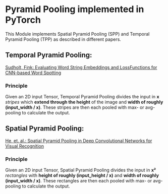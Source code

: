 # Pyramid Pooling implemented in PyTorch
This Module implements Spatial Pyramid Pooling (SPP) and Temporal Pyramid Pooling (TPP) as described in different papers.

Temporal Pyramid Pooling:
------
[Sudholt, Fink: Evaluating Word String Embeddings and LossFunctions for CNN-based Word Spotting](http://patrec.cs.tu-dortmund.de/pubs/papers/Sudholt2017-EWS.pdf "Sudholt, Fink: Evaluating Word String Embeddings and LossFunctions for CNN-based Word Spotting")

### Principle
Given an 2D input Tensor, Temporal Pyramid Pooling divides the input in **x** _stripes_ which **extend through the height** of the image and **width of roughly (input_width / x)**. These stripes are then each pooled with max- or avg-pooling to calculate the output.

Spatial Pyramid Pooling:
------
[He, et. al.: Spatial Pyramid Pooling in Deep Convolutional Networks for Visual Recognition](https://arxiv.org/abs/1406.4729 "He et. al.: Spatial Pyramid Pooling in Deep Convolutional Networks for Visual Recognition")

### Principle
Given an 2D input Tensor, Spatial Pyramid Pooling divides the input in **x²** _rectangles_ with **height of roughly (input_height / x)** and **width of roughly (input_width / x)**. These rectangles are then each pooled with max- or avg-pooling to calculate the output.

